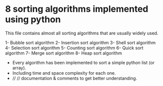 # 8 sorting algorithms implemented using python

This file contains almost all sorting algorithms that are usually widely used.

1- Bubble sort algorithm
2- Insertion sort algorithm
3- Shell sort algorithm
4- Selection sort algorithm
5- Counting sort algorithm
6- Quick sort algorithm
7- Merge sort algorithm
8- Heap sort algorithm

- Every algorithm has been implemented to sort a simple python list (or array).
- Including time and space complexity for each one.
-  //  //  documentation & comments to get better understanding.
